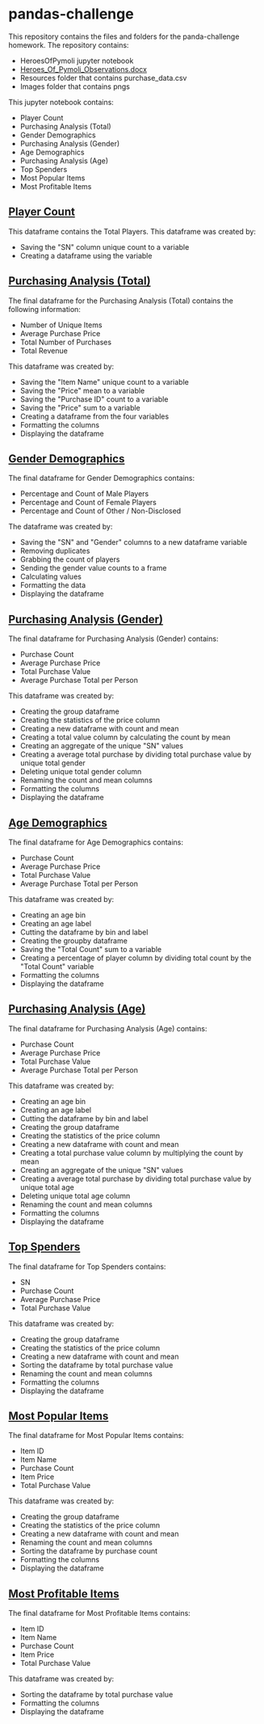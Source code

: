 # pandas-challenge
This repository contains the files and folders for the panda-challenge homework. The repository contains:
* HeroesOfPymoli jupyter notebook 
* [Heroes_Of_Pymoli_Observations.docx](HeroesOfPymoli/Heroes_Of_Pymoli_Observations.docx)
* Resources folder that contains purchase_data.csv
* Images folder that contains pngs 

This jupyter notebook contains:
* Player Count
* Purchasing Analysis (Total)
* Gender Demographics
* Purchasing Analysis (Gender)
* Age Demographics
* Purchasing Analysis (Age)
* Top Spenders
* Most Popular Items
* Most Profitable Items

## [Player Count](HeroesOfPymoli/Images/player_count.png)
 This dataframe contains the Total Players.  This dataframe was created by:
* Saving the "SN" column unique count to a variable
* Creating a dataframe using the variable

## [Purchasing Analysis (Total)](HeroesOfPymoli/Images/purchasinganalysistotal.png)
The final dataframe for the Purchasing Analysis (Total) contains the following information:
* Number of Unique Items
* Average Purchase Price
* Total Number of Purchases
* Total Revenue

This dataframe was created by:
* Saving the "Item Name" unique count to a variable
* Saving the "Price" mean to a variable
* Saving the "Purchase ID" count to a variable
* Saving the "Price" sum to a variable
* Creating a dataframe from the four variables
* Formatting the columns
* Displaying the dataframe

## [Gender Demographics](HeroesOfPymoli/Images/gender_demograhics.png)
The final dataframe for Gender Demographics contains:
* Percentage and Count of Male Players
* Percentage and Count of Female Players
* Percentage and Count of Other / Non-Disclosed

The dataframe was created by:
* Saving the "SN" and "Gender" columns to a new dataframe variable
* Removing duplicates
* Grabbing the count of players
* Sending the gender value counts to a frame
* Calculating values 
* Formatting the data
* Displaying the dataframe

## [Purchasing Analysis (Gender)](HeroesOfPymoli/Images/purchasing_analysis_gender.png)
The final dataframe for Purchasing Analysis (Gender) contains:
* Purchase Count
* Average Purchase Price
* Total Purchase Value
* Average Purchase Total per Person

This dataframe was created by:
* Creating the group dataframe
* Creating the statistics of the price column
* Creating a new dataframe with count and mean
* Creating a total value column by calculating the count by mean
* Creating an aggregate of the unique "SN" values
* Creating a average total purchase by dividing total purchase value by unique total gender
* Deleting unique total gender column
* Renaming the count and mean columns
* Formatting the columns
* Displaying the dataframe

## [Age Demographics](HeroesOfPymoli/Images/age_demographics.png)
The final dataframe for Age Demographics contains:
* Purchase Count
* Average Purchase Price
* Total Purchase Value
* Average Purchase Total per Person

This dataframe was created by:
* Creating an age bin
* Creating an age label
* Cutting the dataframe by bin and label
* Creating the groupby dataframe
* Saving the "Total Count" sum to a variable
* Creating a percentage of player column by dividing total count by the "Total Count" variable
* Formatting the columns
* Displaying the dataframe 

## [Purchasing Analysis (Age)](HeroesOfPymoli/Images/purchasing_analysis_age.png)
The final dataframe for Purchasing Analysis (Age) contains:
* Purchase Count
* Average Purchase Price
* Total Purchase Value
* Average Purchase Total per Person

This dataframe was created by:
* Creating an age bin
* Creating an age label
* Cutting the dataframe by bin and label
* Creating the group dataframe
* Creating the statistics of the price column
* Creating a new dataframe with count and mean
* Creating a total purchase value column by multiplying the count by mean
* Creating an aggregate of the unique "SN" values
* Creating a average total purchase by dividing total purchase value by unique total age
* Deleting unique total age column
* Renaming the count and mean columns
* Formatting the columns
* Displaying the dataframe

## [Top Spenders](HeroesOfPymoli/Images/top_spending.png)
The final dataframe for Top Spenders contains:
* SN
* Purchase Count
* Average Purchase Price
* Total Purchase Value

This dataframe was created by:
* Creating the group dataframe
* Creating the statistics of the price column
* Creating a new dataframe with count and mean
* Sorting the dataframe by total purchase value
* Renaming the count and mean columns
* Formatting the columns
* Displaying the dataframe

## [Most Popular Items](HeroesOfPymoli/Images/most_popular_items.png)
The final dataframe for Most Popular Items contains:
* Item ID
* Item Name
* Purchase Count
* Item Price
* Total Purchase Value

This dataframe was created by:
* Creating the group dataframe
* Creating the statistics of the price column
* Creating a new dataframe with count and mean
* Renaming the count and mean columns
* Sorting the dataframe by purchase count
* Formatting the columns
* Displaying the dataframe

## [Most Profitable Items](HeroesOfPymoli/Images/purchasing_analysis_age.png)
The final dataframe for Most Profitable Items contains:
* Item ID
* Item Name
* Purchase Count
* Item Price
* Total Purchase Value

This dataframe was created by:
* Sorting the dataframe by total purchase value
* Formatting the columns
* Displaying the dataframe